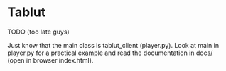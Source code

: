 # Tablut

TODO
(too late guys)

Just know that the main class is tablut_client (player.py).
Look at main in player.py for a practical example and read the documentation in docs/ (open in browser index.html).